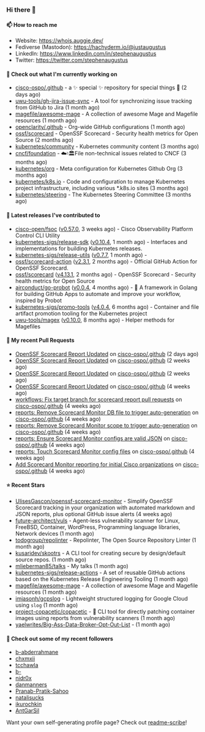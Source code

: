 ### Hi there 👋

#### 📫 How to reach me

- Website: https://whois.auggie.dev/
- Fediverse (Mastodon): https://hachyderm.io/@justaugustus
- LinkedIn: https://www.linkedin.com/in/stephenaugustus
- Twitter: https://twitter.com/stephenaugustus

#### 👷 Check out what I'm currently working on

- [cisco-ospo/.github](https://github.com/cisco-ospo/.github) - a ✨ special ✨ repository for special things 💫 (2 days ago)
- [uwu-tools/gh-jira-issue-sync](https://github.com/uwu-tools/gh-jira-issue-sync) - A tool for synchronizing issue tracking from GitHub to Jira (1 month ago)
- [magefile/awesome-mage](https://github.com/magefile/awesome-mage) - A collection of awesome Mage and Magefile resources (1 month ago)
- [openclarity/.github](https://github.com/openclarity/.github) - Org-wide GitHub configurations (1 month ago)
- [ossf/scorecard](https://github.com/ossf/scorecard) - OpenSSF Scorecard - Security health metrics for Open Source (2 months ago)
- [kubernetes/community](https://github.com/kubernetes/community) - Kubernetes community content (3 months ago)
- [cncf/foundation](https://github.com/cncf/foundation) - ☁️♮🏛File non-technical issues related to CNCF (3 months ago)
- [kubernetes/org](https://github.com/kubernetes/org) - Meta configuration for Kubernetes Github Org (3 months ago)
- [kubernetes/k8s.io](https://github.com/kubernetes/k8s.io) - Code and configuration to manage Kubernetes project infrastructure, including various *.k8s.io sites (3 months ago)
- [kubernetes/steering](https://github.com/kubernetes/steering) - The Kubernetes Steering Committee (3 months ago)

#### 🔭 Latest releases I've contributed to

- [cisco-open/fsoc](https://github.com/cisco-open/fsoc) ([v0.57.0](https://github.com/cisco-open/fsoc/releases/tag/v0.57.0), 3 weeks ago) - Cisco Observability Platform Control CLI Utility
- [kubernetes-sigs/release-sdk](https://github.com/kubernetes-sigs/release-sdk) ([v0.10.4](https://github.com/kubernetes-sigs/release-sdk/releases/tag/v0.10.4), 1 month ago) - Interfaces and implementations for building Kubernetes releases.
- [kubernetes-sigs/release-utils](https://github.com/kubernetes-sigs/release-utils) ([v0.7.7](https://github.com/kubernetes-sigs/release-utils/releases/tag/v0.7.7), 1 month ago) - 
- [ossf/scorecard-action](https://github.com/ossf/scorecard-action) ([v2.3.1](https://github.com/ossf/scorecard-action/releases/tag/v2.3.1), 2 months ago) - Official GitHub Action for OpenSSF Scorecard.
- [ossf/scorecard](https://github.com/ossf/scorecard) ([v4.13.1](https://github.com/ossf/scorecard/releases/tag/v4.13.1), 2 months ago) - OpenSSF Scorecard - Security health metrics for Open Source
- [airconduct/go-probot](https://github.com/airconduct/go-probot) ([v0.0.4](https://github.com/airconduct/go-probot/releases/tag/v0.0.4), 4 months ago) - 🤖 A framework in Golang for building GitHub Apps to automate and improve your workflow, inspired by Probot
- [kubernetes-sigs/promo-tools](https://github.com/kubernetes-sigs/promo-tools) ([v4.0.4](https://github.com/kubernetes-sigs/promo-tools/releases/tag/v4.0.4), 6 months ago) - Container and file artifact promotion tooling for the Kubernetes project
- [uwu-tools/magex](https://github.com/uwu-tools/magex) ([v0.10.0](https://github.com/uwu-tools/magex/releases/tag/v0.10.0), 8 months ago) - Helper methods for Magefiles

#### 🔨 My recent Pull Requests

- [OpenSSF Scorecard Report Updated](https://github.com/cisco-ospo/.github/pull/53) on [cisco-ospo/.github](https://github.com/cisco-ospo/.github) (2 days ago)
- [OpenSSF Scorecard Report Updated](https://github.com/cisco-ospo/.github/pull/47) on [cisco-ospo/.github](https://github.com/cisco-ospo/.github) (2 weeks ago)
- [OpenSSF Scorecard Report Updated](https://github.com/cisco-ospo/.github/pull/45) on [cisco-ospo/.github](https://github.com/cisco-ospo/.github) (2 weeks ago)
- [OpenSSF Scorecard Report Updated](https://github.com/cisco-ospo/.github/pull/40) on [cisco-ospo/.github](https://github.com/cisco-ospo/.github) (4 weeks ago)
- [workflows: Fix target branch for scorecard report pull requests](https://github.com/cisco-ospo/.github/pull/39) on [cisco-ospo/.github](https://github.com/cisco-ospo/.github) (4 weeks ago)
- [reports: Remove Scorecard Monitor DB file to trigger auto-generation](https://github.com/cisco-ospo/.github/pull/38) on [cisco-ospo/.github](https://github.com/cisco-ospo/.github) (4 weeks ago)
- [reports: Remove Scorecard Monitor scope to trigger auto-generation](https://github.com/cisco-ospo/.github/pull/37) on [cisco-ospo/.github](https://github.com/cisco-ospo/.github) (4 weeks ago)
- [reports: Ensure Scorecard Monitor configs are valid JSON](https://github.com/cisco-ospo/.github/pull/36) on [cisco-ospo/.github](https://github.com/cisco-ospo/.github) (4 weeks ago)
- [reports: Touch Scorecard Monitor config files](https://github.com/cisco-ospo/.github/pull/35) on [cisco-ospo/.github](https://github.com/cisco-ospo/.github) (4 weeks ago)
- [Add Scorecard Monitor reporting for initial Cisco organizations](https://github.com/cisco-ospo/.github/pull/34) on [cisco-ospo/.github](https://github.com/cisco-ospo/.github) (4 weeks ago)

#### ⭐ Recent Stars

- [UlisesGascon/openssf-scorecard-monitor](https://github.com/UlisesGascon/openssf-scorecard-monitor) - Simplify OpenSSF Scorecard tracking in your organization with automated markdown and JSON reports, plus optional GitHub issue alerts (4 weeks ago)
- [future-architect/vuls](https://github.com/future-architect/vuls) - Agent-less vulnerability scanner for Linux, FreeBSD, Container, WordPress, Programming language libraries, Network devices (1 month ago)
- [todogroup/repolinter](https://github.com/todogroup/repolinter) - Repolinter, The Open Source Repository Linter (1 month ago)
- [kusaridev/skootrs](https://github.com/kusaridev/skootrs) - A CLI tool for creating secure by design/default source repos. (1 month ago)
- [mlieberman85/talks](https://github.com/mlieberman85/talks) - My talks (1 month ago)
- [kubernetes-sigs/release-actions](https://github.com/kubernetes-sigs/release-actions) - A set of reusable GitHub actions based on the Kubernetes Release Engineering Tooling (1 month ago)
- [magefile/awesome-mage](https://github.com/magefile/awesome-mage) - A collection of awesome Mage and Magefile resources (1 month ago)
- [imjasonh/gcpslog](https://github.com/imjasonh/gcpslog) - Lightweight structured logging for Google Cloud using `slog` (1 month ago)
- [project-copacetic/copacetic](https://github.com/project-copacetic/copacetic) - 🧵 CLI tool for directly patching container images using reports from vulnerability scanners (1 month ago)
- [yaelwrites/Big-Ass-Data-Broker-Opt-Out-List](https://github.com/yaelwrites/Big-Ass-Data-Broker-Opt-Out-List) -  (1 month ago)

#### 👯 Check out some of my recent followers

- [b-abderrahmane](https://github.com/b-abderrahmane)
- [chxmxii](https://github.com/chxmxii)
- [tcchawla](https://github.com/tcchawla)
- [b-](https://github.com/b-)
- [nidr0x](https://github.com/nidr0x)
- [danmanners](https://github.com/danmanners)
- [Pranab-Pratik-Sahoo](https://github.com/Pranab-Pratik-Sahoo)
- [natalisucks](https://github.com/natalisucks)
- [ikurochkin](https://github.com/ikurochkin)
- [AntGarSil](https://github.com/AntGarSil)

Want your own self-generating profile page? Check out [readme-scribe](https://github.com/muesli/readme-scribe)!

